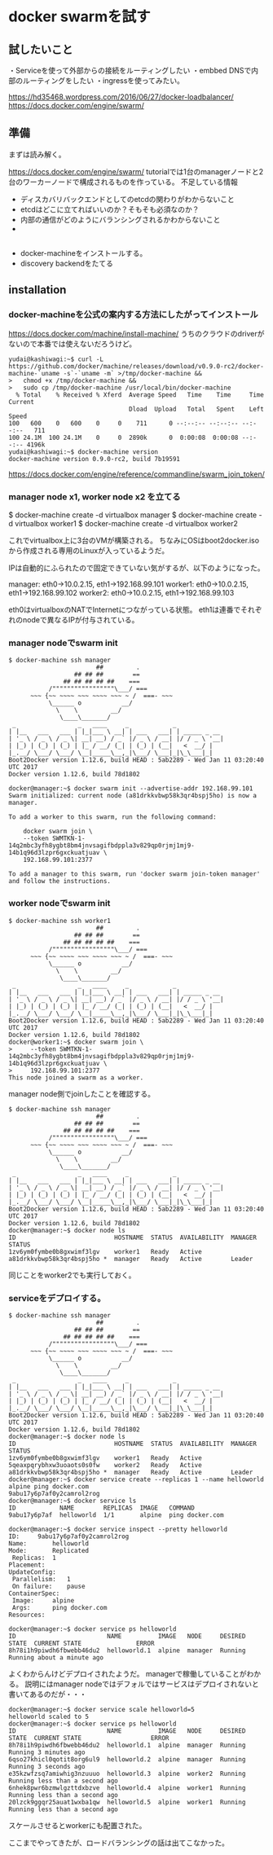 # docker swarmを試す

## 試したいこと

・Serviceを使って外部からの接続をルーティングしたい
・embbed DNSで内部のルーティングをしたい
・ingressを使ってみたい。

https://hd35468.wordpress.com/2016/06/27/docker-loadbalancer/
https://docs.docker.com/engine/swarm/

## 準備

まずは読み解く。

https://docs.docker.com/engine/swarm/
tutorialでは1台のmanagerノードと2台のワーカーノードで構成されるものを作っている。
不足している情報
* ディスカバリバックエンドとしてのetcdの関わりがわからないこと
 * etcdはどこに立てればいいのか？そもそも必須なのか？
* 内部の通信がどのようにバランシングされるかわからないこと
 *


##

* docker-machineをインストールする。
* discovery backendをたてる

## installation


### docker-machineを公式の案内する方法にしたがってインストール

https://docs.docker.com/machine/install-machine/
うちのクラウドのdriverがないので本番では使えないだろうけど。
```
yudai@kashiwagi:~$ curl -L https://github.com/docker/machine/releases/download/v0.9.0-rc2/docker-machine-`uname -s`-`uname -m` >/tmp/docker-machine &&
>   chmod +x /tmp/docker-machine &&
>   sudo cp /tmp/docker-machine /usr/local/bin/docker-machine
  % Total    % Received % Xferd  Average Speed   Time    Time     Time  Current
                                 Dload  Upload   Total   Spent    Left  Speed
100   600    0   600    0     0    711      0 --:--:-- --:--:-- --:--:--   711
100 24.1M  100 24.1M    0     0  2890k      0  0:00:08  0:00:08 --:--:-- 4196k
yudai@kashiwagi:~$ docker-machine version
docker-machine version 0.9.0-rc2, build 7b19591
```

https://docs.docker.com/engine/reference/commandline/swarm_join_token/

### manager node x1, worker node x2 を立てる

$ docker-machine create -d virtualbox manager
$ docker-machine create -d virtualbox worker1
$ docker-machine create -d virtualbox worker2

これでvirtualbox上に3台のVMが構築される。
ちなみにOSはboot2docker.isoから作成される専用のLinuxが入っているようだ。

IPは自動的にふられたので固定できていない気がするが、以下のようになった。

manager: eth0->10.0.2.15, eth1->192.168.99.101
worker1: eth0->10.0.2.15, eth1->192.168.99.102
worker2: eth0->10.0.2.15, eth1->192.168.99.103

eth0はvirtualboxのNATでInternetにつながっている状態。
eth1は連番でそれぞれのnodeで異なるIPが付与されている。

### manager nodeでswarm init

```
$ docker-machine ssh manager
                        ##         .
                  ## ## ##        ==
               ## ## ## ## ##    ===
           /"""""""""""""""""\___/ ===
      ~~~ {~~ ~~~~ ~~~ ~~~~ ~~~ ~ /  ===- ~~~
           \______ o           __/
             \    \         __/
              \____\_______/
 _                 _   ____     _            _
| |__   ___   ___ | |_|___ \ __| | ___   ___| | _____ _ __
| '_ \ / _ \ / _ \| __| __) / _` |/ _ \ / __| |/ / _ \ '__|
| |_) | (_) | (_) | |_ / __/ (_| | (_) | (__|   <  __/ |
|_.__/ \___/ \___/ \__|_____\__,_|\___/ \___|_|\_\___|_|
Boot2Docker version 1.12.6, build HEAD : 5ab2289 - Wed Jan 11 03:20:40 UTC 2017
Docker version 1.12.6, build 78d1802

docker@manager:~$ docker swarm init --advertise-addr 192.168.99.101
Swarm initialized: current node (a81drkkvbwp58k3qr4bspj5ho) is now a manager.

To add a worker to this swarm, run the following command:

    docker swarm join \
    --token SWMTKN-1-14q2mbc3yfh8ygbt8bm4jnvsagifbdppla3v829qp0rjmj1mj9-14b1q96d3lzpr6gxckuatjuav \
    192.168.99.101:2377

To add a manager to this swarm, run 'docker swarm join-token manager' and follow the instructions.
```

### worker nodeでswarm init

```
$ docker-machine ssh worker1
                        ##         .
                  ## ## ##        ==
               ## ## ## ## ##    ===
           /"""""""""""""""""\___/ ===
      ~~~ {~~ ~~~~ ~~~ ~~~~ ~~~ ~ /  ===- ~~~
           \______ o           __/
             \    \         __/
              \____\_______/
 _                 _   ____     _            _
| |__   ___   ___ | |_|___ \ __| | ___   ___| | _____ _ __
| '_ \ / _ \ / _ \| __| __) / _` |/ _ \ / __| |/ / _ \ '__|
| |_) | (_) | (_) | |_ / __/ (_| | (_) | (__|   <  __/ |
|_.__/ \___/ \___/ \__|_____\__,_|\___/ \___|_|\_\___|_|
Boot2Docker version 1.12.6, build HEAD : 5ab2289 - Wed Jan 11 03:20:40 UTC 2017
Docker version 1.12.6, build 78d1802
docker@worker1:~$ docker swarm join \
>     --token SWMTKN-1-14q2mbc3yfh8ygbt8bm4jnvsagifbdppla3v829qp0rjmj1mj9-14b1q96d3lzpr6gxckuatjuav \
>     192.168.99.101:2377
This node joined a swarm as a worker.
```

manager node側でjoinしたことを確認する。

```
$ docker-machine ssh manager
                        ##         .
                  ## ## ##        ==
               ## ## ## ## ##    ===
           /"""""""""""""""""\___/ ===
      ~~~ {~~ ~~~~ ~~~ ~~~~ ~~~ ~ /  ===- ~~~
           \______ o           __/
             \    \         __/
              \____\_______/
 _                 _   ____     _            _
| |__   ___   ___ | |_|___ \ __| | ___   ___| | _____ _ __
| '_ \ / _ \ / _ \| __| __) / _` |/ _ \ / __| |/ / _ \ '__|
| |_) | (_) | (_) | |_ / __/ (_| | (_) | (__|   <  __/ |
|_.__/ \___/ \___/ \__|_____\__,_|\___/ \___|_|\_\___|_|
Boot2Docker version 1.12.6, build HEAD : 5ab2289 - Wed Jan 11 03:20:40 UTC 2017
Docker version 1.12.6, build 78d1802
docker@manager:~$ docker node ls
ID                           HOSTNAME  STATUS  AVAILABILITY  MANAGER STATUS
1zv6ym0fymbe0b8gxwimf3lgv    worker1   Ready   Active        
a81drkkvbwp58k3qr4bspj5ho *  manager   Ready   Active        Leader
```

同じことをworker2でも実行しておく。

### serviceをデプロイする。

```
$ docker-machine ssh manager
                        ##         .
                  ## ## ##        ==
               ## ## ## ## ##    ===
           /"""""""""""""""""\___/ ===
      ~~~ {~~ ~~~~ ~~~ ~~~~ ~~~ ~ /  ===- ~~~
           \______ o           __/
             \    \         __/
              \____\_______/
 _                 _   ____     _            _
| |__   ___   ___ | |_|___ \ __| | ___   ___| | _____ _ __
| '_ \ / _ \ / _ \| __| __) / _` |/ _ \ / __| |/ / _ \ '__|
| |_) | (_) | (_) | |_ / __/ (_| | (_) | (__|   <  __/ |
|_.__/ \___/ \___/ \__|_____\__,_|\___/ \___|_|\_\___|_|
Boot2Docker version 1.12.6, build HEAD : 5ab2289 - Wed Jan 11 03:20:40 UTC 2017
Docker version 1.12.6, build 78d1802
docker@manager:~$ docker node ls
ID                           HOSTNAME  STATUS  AVAILABILITY  MANAGER STATUS
1zv6ym0fymbe0b8gxwimf3lgv    worker1   Ready   Active        
5qeaxpqrybhxw3uoaots0s0fw    worker2   Ready   Active        
a81drkkvbwp58k3qr4bspj5ho *  manager   Ready   Active        Leader
docker@manager:~$ docker service create --replicas 1 --name helloworld alpine ping docker.com
9abu17y6p7af0y2camrol2rog
docker@manager:~$ docker service ls
ID            NAME        REPLICAS  IMAGE   COMMAND
9abu17y6p7af  helloworld  1/1       alpine  ping docker.com

docker@manager:~$ docker service inspect --pretty helloworld
ID:		9abu17y6p7af0y2camrol2rog
Name:		helloworld
Mode:		Replicated
 Replicas:	1
Placement:
UpdateConfig:
 Parallelism:	1
 On failure:	pause
ContainerSpec:
 Image:		alpine
 Args:		ping docker.com
Resources:

docker@manager:~$ docker service ps helloworld
ID                         NAME          IMAGE   NODE     DESIRED STATE  CURRENT STATE               ERROR
8h78i1h9piwdh6fbwebb46du2  helloworld.1  alpine  manager  Running        Running about a minute ago  
```

よくわからんけどデプロイされたようだ。
managerで稼働していることがわかる。
説明にはmanager nodeではデフォルではサービスはデプロイされないと書いてあるのだが・・・

```
docker@manager:~$ docker service scale helloworld=5
helloworld scaled to 5
docker@manager:~$ docker service ps helloworld
ID                         NAME          IMAGE   NODE     DESIRED STATE  CURRENT STATE                   ERROR
8h78i1h9piwdh6fbwebb46du2  helloworld.1  alpine  manager  Running        Running 3 minutes ago           
6qso27khicl0qotit8org6ul9  helloworld.2  alpine  manager  Running        Running 3 seconds ago           
e35kzwfzsq7amiwhig3nzuuuo  helloworld.3  alpine  worker2  Running        Running less than a second ago  
6nhek8pwr6bzmwlgzttdxbzve  helloworld.4  alpine  worker1  Running        Running less than a second ago  
20lzck9ggqr25auat1wxba1qw  helloworld.5  alpine  worker1  Running        Running less than a second ago
```

スケールさせるとworkerにも配置された。

ここまでやってきたが、ロードバランシングの話は出てこなかった。
